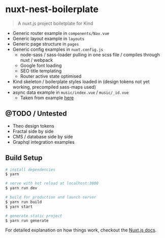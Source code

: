 # nuxt-nest-boilerplate

> A nuxt.js project boiletplate for Kind

- Generic router example in `components/Nav.vue`
- Generic layout example in `layouts`
- Generic page structure in `pages`
- Generic config examples in `nuxt.config.js`
	- node-sass / sass-loader pulling in one scss file / compiles through nuxt / webpack
	- Google font loading
	- SEO title templating
	- Router active state optimised
- Kind skeleton / boilerplate styles loaded in (design tokens not yet working, precompiled sass-maps used)
- async data example in `music/index.vue` / `music/_id.vue`
	- Taken from example [here](https://nuxtjs.org/examples/async-data)

## @TODO / Untested
- Theo design tokens
- Fractal side by side
- CMS / database side by side
- Graphql integration examples

## Build Setup

``` bash
# install dependencies
$ yarn

# serve with hot reload at localhost:3000
$ yarn run dev

# build for production and launch server
$ yarn run build
$ yarn start

# generate static project
$ yarn run generate
```

For detailed explanation on how things work, checkout the [Nuxt.js docs](https://github.com/nuxt/nuxt.js).

